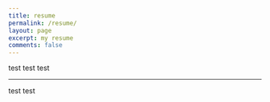 ```yaml
---
title: resume
permalink: /resume/
layout: page
excerpt: my resume
comments: false
---
```


test test test 

<hr>

test test
